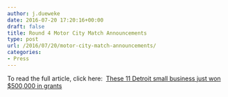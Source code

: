 ```yaml
---
author: j.dueweke
date: 2016-07-20 17:20:16+00:00
draft: false
title: Round 4 Motor City Match Announcements
type: post
url: /2016/07/20/motor-city-match-announcements/
categories:
- Press
---
```


To read the full article, click here:  [These 11 Detroit small business just won $500,000 in grants](http://www.mlive.com/news/detroit/index.ssf/2016/07/motor_city_match_awards_11_det.html)
